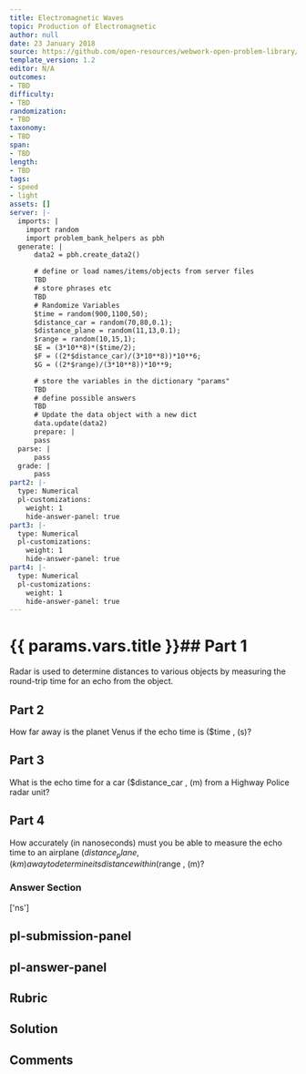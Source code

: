 ```yaml
---
title: Electromagnetic Waves
topic: Production of Electromagnetic
author: null
date: 23 January 2018
source: https://github.com/open-resources/webwork-open-problem-library/tree/master/Contrib/BrockPhysics/College_Physics_Urone/24.Electromagnetic_Waves/24-03.The_Electromagnetic_Spectrum/NU_U17_24_03_022.pg
template_version: 1.2
editor: N/A
outcomes:
- TBD
difficulty:
- TBD
randomization:
- TBD
taxonomy:
- TBD
span:
- TBD
length:
- TBD
tags:
- speed
- light
assets: []
server: |-
  imports: |
    import random
    import problem_bank_helpers as pbh
  generate: |
      data2 = pbh.create_data2()

      # define or load names/items/objects from server files
      TBD
      # store phrases etc
      TBD
      # Randomize Variables
      $time = random(900,1100,50);
      $distance_car = random(70,80,0.1);
      $distance_plane = random(11,13,0.1);
      $range = random(10,15,1);
      $E = (3*10**8)*($time/2);
      $F = ((2*$distance_car)/(3*10**8))*10**6;
      $G = ((2*$range)/(3*10**8))*10**9;

      # store the variables in the dictionary "params"
      TBD
      # define possible answers
      TBD
      # Update the data object with a new dict
      data.update(data2)
      prepare: |
      pass
  parse: |
      pass
  grade: |
      pass
part2: |-
  type: Numerical
  pl-customizations:
    weight: 1
    hide-answer-panel: true
part3: |-
  type: Numerical
  pl-customizations:
    weight: 1
    hide-answer-panel: true
part4: |-
  type: Numerical
  pl-customizations:
    weight: 1
    hide-answer-panel: true
---
```


# {{ params.vars.title }}## Part 1 
Radar is used to determine distances to various objects by measuring the round-trip time for an echo from the object. 
## Part 2 
How far away is the planet Venus if the echo time is ($time , (s)? 
## Part 3 
What is the echo time for a car ($distance_car , (m) from a Highway Police radar unit? 
## Part 4 
How accurately (in nanoseconds) must you be able to measure the echo time to an airplane ($distance_plane , (km) away to determine its distance within ($range , (m)? 


### Answer Section 
['ns']

## pl-submission-panel 


## pl-answer-panel 


## Rubric 


## Solution 


## Comments 


